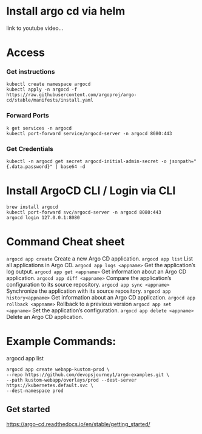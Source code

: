

# Install argo cd via helm
link to youtube video...

# Access
### Get instructions
```
kubectl create namespace argocd
kubectl apply -n argocd -f https://raw.githubusercontent.com/argoproj/argo-cd/stable/manifests/install.yaml
```

### Forward Ports
```
k get services -n argocd
kubectl port-forward service/argocd-server -n argocd 8080:443
```

### Get Credentials
```
kubectl -n argocd get secret argocd-initial-admin-secret -o jsonpath="{.data.password}" | base64 -d
```

# Install ArgoCD CLI / Login via CLI
```
brew install argocd
kubectl port-forward svc/argocd-server -n argocd 8080:443
argocd login 127.0.0.1:8080
```

# Command Cheat sheet
`argocd app create` Create a new Argo CD application.
`argocd app list` List all applications in Argo CD.
`argocd app logs <appname>` Get the application’s log output.
`argocd app get <appname>` Get information about an Argo CD application.
`argocd app diff <appname>` Compare the application’s configuration to its source repository.
`argocd app sync <appname>` Synchronize the application with its source repository.
`argocd app history<appname>` Get information about an Argo CD application.
`argocd app rollback <appname>` Rollback to a previous version
`argocd app set <appname>` Set the application’s configuration.
`argocd app delete <appname>` Delete an Argo CD application.


# Example Commands:
argocd app list
```
argocd app create webapp-kustom-prod \
--repo https://github.com/devopsjourney1/argo-examples.git \
--path kustom-webapp/overlays/prod --dest-server https://kubernetes.default.svc \
--dest-namespace prod
```



## Get started
https://argo-cd.readthedocs.io/en/stable/getting_started/




